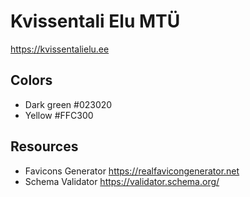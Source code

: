 # Kvissentali Elu MTÜ

https://kvissentalielu.ee

## Colors

* Dark green #023020
* Yellow #FFC300

## Resources

* Favicons Generator https://realfavicongenerator.net
* Schema Validator https://validator.schema.org/